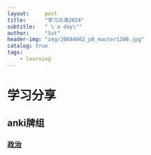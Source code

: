 ```yaml
---
layout:     post
title:      "学习点滴2024"
subtitle:   " \ a day\""
author:     "Sat"
header-img: "img/20684662_p0_master1200.jpg"
catalog: true
tags:
    - learning
---
```


# 学习分享

## anki牌组

### [政治](https://ankiweb.net/shared/info/1353295067)




